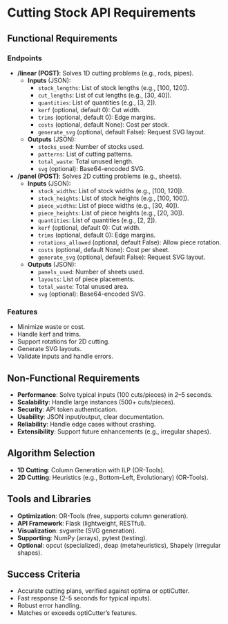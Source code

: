 # Cutting Stock API Requirements

## Functional Requirements

### Endpoints

- **/linear (POST)**: Solves 1D cutting problems (e.g., rods, pipes).
  - **Inputs** (JSON):
    - `stock_lengths`: List of stock lengths (e.g., [100, 120]).
    - `cut_lengths`: List of cut lengths (e.g., [30, 40]).
    - `quantities`: List of quantities (e.g., [3, 2]).
    - `kerf` (optional, default 0): Cut width.
    - `trims` (optional, default 0): Edge margins.
    - `costs` (optional, default None): Cost per stock.
    - `generate_svg` (optional, default False): Request SVG layout.
  - **Outputs** (JSON):
    - `stocks_used`: Number of stocks used.
    - `patterns`: List of cutting patterns.
    - `total_waste`: Total unused length.
    - `svg` (optional): Base64-encoded SVG.
- **/panel (POST)**: Solves 2D cutting problems (e.g., sheets).
  - **Inputs** (JSON):
    - `stock_widths`: List of stock widths (e.g., [100, 120]).
    - `stock_heights`: List of stock heights (e.g., [100, 100]).
    - `piece_widths`: List of piece widths (e.g., [30, 40]).
    - `piece_heights`: List of piece heights (e.g., [20, 30]).
    - `quantities`: List of quantities (e.g., [2, 2]).
    - `kerf` (optional, default 0): Cut width.
    - `trims` (optional, default 0): Edge margins.
    - `rotations_allowed` (optional, default False): Allow piece rotation.
    - `costs` (optional, default None): Cost per sheet.
    - `generate_svg` (optional, default False): Request SVG layout.
  - **Outputs** (JSON):
    - `panels_used`: Number of sheets used.
    - `layouts`: List of piece placements.
    - `total_waste`: Total unused area.
    - `svg` (optional): Base64-encoded SVG.

### Features

- Minimize waste or cost.
- Handle kerf and trims.
- Support rotations for 2D cutting.
- Generate SVG layouts.
- Validate inputs and handle errors.

## Non-Functional Requirements

- **Performance**: Solve typical inputs (100 cuts/pieces) in 2–5 seconds.
- **Scalability**: Handle large instances (500+ cuts/pieces).
- **Security**: API token authentication.
- **Usability**: JSON input/output, clear documentation.
- **Reliability**: Handle edge cases without crashing.
- **Extensibility**: Support future enhancements (e.g., irregular shapes).

## Algorithm Selection

- **1D Cutting**: Column Generation with ILP (OR-Tools).
- **2D Cutting**: Heuristics (e.g., Bottom-Left, Evolutionary) (OR-Tools).

## Tools and Libraries

- **Optimization**: OR-Tools (free, supports column generation).
- **API Framework**: Flask (lightweight, RESTful).
- **Visualization**: svgwrite (SVG generation).
- **Supporting**: NumPy (arrays), pytest (testing).
- **Optional**: opcut (specialized), deap (metaheuristics), Shapely (irregular shapes).

## Success Criteria

- Accurate cutting plans, verified against optima or optiCutter.
- Fast response (2–5 seconds for typical inputs).
- Robust error handling.
- Matches or exceeds optiCutter’s features.